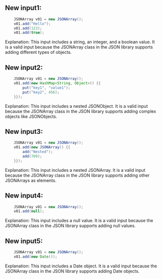 ## New input1:
```java
    JSONArray v01 = new JSONArray();
    v01.add("Hello");
    v01.add(123);
    v01.add(true);
```
Explanation: This input includes a string, an integer, and a boolean value. It is a valid input because the JSONArray class in the JSON library supports adding different types of objects.

## New input2:
```java
    JSONArray v01 = new JSONArray();
    v01.add(new HashMap<String, Object>() {{
        put("key1", "value1");
        put("key2", 456);
    }});
```
Explanation: This input includes a nested JSONObject. It is a valid input because the JSONArray class in the JSON library supports adding complex objects like JSONObjects.

## New input3:
```java
    JSONArray v01 = new JSONArray();
    v01.add(new JSONArray() {{
        add("Nested");
        add(789);
    }});
```
Explanation: This input includes a nested JSONArray. It is a valid input because the JSONArray class in the JSON library supports adding other JSONArrays as elements.

## New input4:
```java
    JSONArray v01 = new JSONArray();
    v01.add(null);
```
Explanation: This input includes a null value. It is a valid input because the JSONArray class in the JSON library supports adding null values.

## New input5:
```java
    JSONArray v01 = new JSONArray();
    v01.add(new Date());
```
Explanation: This input includes a Date object. It is a valid input because the JSONArray class in the JSON library supports adding Date objects.
